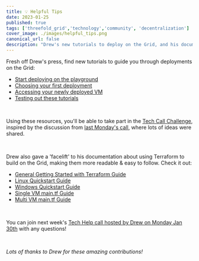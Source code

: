 ```yaml
---
title: 💡 Helpful Tips
date: 2023-01-25
published: true
tags: ['threefold_grid','technology','community', 'decentralization']
cover_image: ./images/helpful_tips.png
canonical_url: false
description: "Drew's new tutorials to deploy on the Grid, and his documentation about using terraform refreshed!"
---
```


Fresh off Drew's press, find new tutorials to guide you through deployments on the Grid: 
- [Start deploying on the playground](https://forum.threefold.io/t/how-to-setup-to-deploy-your-first-workload-on-the-playground/3739)
- [Choosing your first deployment](https://forum.threefold.io/t/how-to-deploying-your-first-workload-on-the-threefold-playground/3740) 
- [Accessing your newly deployed VM](https://forum.threefold.io/t/how-to-accessing-your-ubuntu-vm-deployed-on-the-threefold-grid/3741)
- [Testing out these tutorials](https://forum.threefold.io/t/creating-a-cloud-linux-desktop-environment-on-the-threefold-grid/3731)

<br/>

Using these resources, you'll be able to take part in the [Tech Call Challenge](https://forum.threefold.io/t/threefold-tech-call-challenge/3733), inspired by the discussion from [last Monday's call](https://forum.threefold.io/t/01-23-23-weekly-community-q-a-and-technical-call-recording/3732), where lots of ideas were shared. 

<br/>

Drew also gave a 'facelift' to his documentation about using Terraform to build on the Grid, making them more readable & easy to follow. Check it out:
- [General Getting Started with Terraform Guide](https://forum.threefold.io/t/are-you-ready-to-create-your-first-terraform-deployment-heres-how/3670)
- [Linux Quickstart Guide](https://forum.threefold.io/t/how-to-deploy-a-terraform-example-configuration-on-the-threefold-grid-from-linux-in-7-steps/3672) 
- [Windows Quickstart Guide](https://forum.threefold.io/t/deploying-an-example-configuration-with-terraform-on-windows-using-putty-in-7-steps/3671) 
- [Single VM main.tf Guide](https://forum.threefold.io/t/how-do-i-create-a-single-vm-main-tf-to-deploy-with-terraform/3738) 
- [Multi VM main.tf Guide](https://forum.threefold.io/t/how-do-i-create-a-multi-node-terraform-deployment-in-2023-explained/3669) 


<br/>

You can join next week's [Tech Help call hosted by Drew on Monday Jan 30th](https://forum.threefold.io/t/weekly-community-q-a-and-tech-call-on-monday-january-30-2023-at-12-00-pm-noon-central-us-time/3734) with any questions! 

<br/>

*Lots of thanks to Drew for these amazing contributions!*